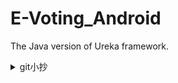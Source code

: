 # E-Voting_Android
The Java version of Ureka framework.

<details><summary>git小抄</summary>

1. 一開始先記得checkout自己所在branch, 一定要跳回main再新創branch : 
```git branch <new_branch_name>```
2. 切換到新創的那個branch : 
```git checkout <new_branch_name>```
3. 才create new project寫new code
4. push到新的branch : 
```git add .```
```git commit -m 'description'```
```git push -u <new_branch_name>```
5. 在github遠端庫上pull request, merge自己的branch到main後在本地端切回main : 
```git pull```
注意 : 是將new branch merge到 -> main
6. 重複step 1-5

### 其他指令
* ```git branch``` 看現在有哪些branch
* ```git status``` 看現在有trace哪些file
* ```git branch -d branch_name``` 刪除branch